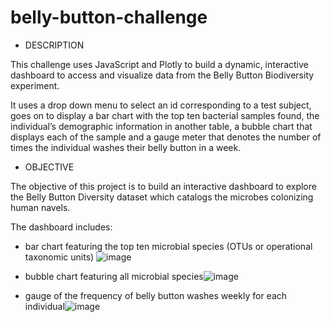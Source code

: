 # belly-button-challenge

- DESCRIPTION
  
This challenge uses JavaScript and Plotly to build a dynamic, interactive dashboard to access and visualize data from the Belly Button Biodiversity experiment.

It uses a drop down menu to select an id corresponding to a test subject, goes on to display a bar chart with the top ten bacterial samples found, the individual’s demographic information in another table, a bubble chart that displays each of the sample and a gauge meter that denotes the number of times the individual washes their belly button in a week.



- OBJECTIVE


The objective of this project is to build an interactive dashboard to explore the Belly Button Diversity dataset which catalogs the microbes colonizing human navels.


The dashboard includes:

- bar chart featuring the top ten microbial species (OTUs or operational taxonomic units) ![image](https://github.com/cuteoo2/belly-button-challenge/assets/122655370/54498929-71c0-4d67-94a8-4bd74b78adf9)


- bubble chart featuring all microbial species![image](https://github.com/cuteoo2/belly-button-challenge/assets/122655370/081d4917-cf9a-4ea0-8af0-dc5f3b1d10d3)


- gauge of the frequency of belly button washes weekly for each individual![image](https://github.com/cuteoo2/belly-button-challenge/assets/122655370/8f66ed8a-8906-4e35-a4df-9dd8ac768c0e)

